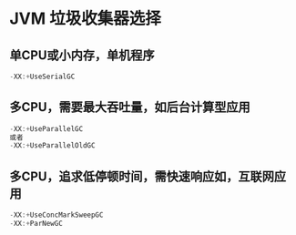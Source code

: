 JVM 垃圾收集器选择
====
## 单CPU或小内存，单机程序
  ```java
  -XX:+UseSerialGC
  ```
## 多CPU，需要最大吞吐量，如后台计算型应用
   ```java
   -XX:+UseParallelGC
  或者
  -XX:+UseParallelOldGC
  ```
## 多CPU，追求低停顿时间，需快速响应如，互联网应用
  ```java
  -XX:+UseConcMarkSweepGC
  -XX:+ParNewGC
  ```
  
  
  
  
